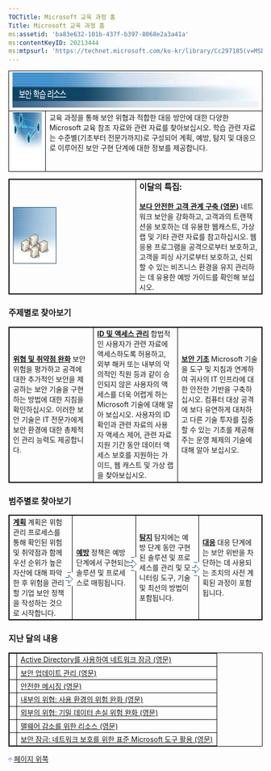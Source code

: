 ```yaml
---
TOCTitle: Microsoft 교육 과정 홈
Title: Microsoft 교육 과정 홈
ms:assetid: 'ba83e632-101b-437f-b397-8068e2a3a41a'
ms:contentKeyID: 20213444
ms:mtpsurl: 'https://technet.microsoft.com/ko-kr/library/Cc297185(v=MSDN.10)'
---
```


<contentinclude identifier="mt778949" locale="ko-kr"></contentinclude><hideeyebrow></hideeyebrow>
<table border="0" cellpadding="0" cellspacing="0" width="100%">
<tbody>
<tr>
<td style="border:1px solid black;" align="left" colspan="2" valign="top">
<img src="images/cc297185.hero-top(ko-kr).jpg" width="630" height="70" />
</td>
</tr>
<tr>
<td style="border:1px solid black;" align="left" valign="top">
<img src="images/cc297185.lp-hero-left(ko-kr).jpg" width="236" height="110" />
</td>
<td style="border:1px solid black;" align="left" style="background-image: url(cc297185.lp-hero-right.jpg); background-repeat: no-repeat; background-position: top left;" valign="top">
교육 과정을 통해 보안 위협과 적합한 대응 방안에 대한 다양한 Microsoft 교육 참조 자료와 관련 자료를 찾아보십시오. 학습 관련 자료는 수준별(기초부터 전문가까지)로 구성되어 계획, 예방, 탐지 및 대응으로 이루어진 보안 구현 단계에 대한 정보를 제공합니다.
</td>
</tr>
</tbody>
</table>
 

 
<table style="border:1px solid black;">
<colgroup>
<col width="50%" />
<col width="50%" />
</colgroup>
<tbody>
<tr class="odd">
<td style="border:1px solid black;"><img src="images/cc297185.learning_path_home(ko-kr).jpg" alt="Featured This Month" /></td>
<td style="border:1px solid black;"><h3 id="이달의-특집" style="margin-left: 0px; margin-top: 0px; important!">이달의 특집:</h3>
<strong><a href="https://www.microsoft.com/technet/security/learning/connectingcustomer/all/default.mspx">보다 안전한 고객 관계 구축 (영문)</a></strong>
네트워크 보안을 강화하고, 고객과의 트랜잭션을 보호하는 데 유용한 웹캐스트, 가상 랩 및 기타 관련 자료를 참고하십시오. 웹 응용 프로그램을 공격으로부터 보호하고, 고객을 피싱 사기로부터 보호하고, 신뢰할 수 있는 비즈니스 환경을 유지 관리하는 데 유용한 예방 가이드를 확인해 보십시오.</td>
</tr>
</tbody>
</table>
 

### 주제별로 찾아보기

 
<table style="border:1px solid black;">
<colgroup>
<col width="33%" />
<col width="33%" />
<col width="33%" />
</colgroup>
<tbody>
<tr class="odd">
<td style="border:1px solid black;"><a href="https://technet.microsoft.com/ko-kr/cc895218.aspx"><strong>위협 및 취약점 완화</strong></a>
보안 위험을 평가하고 공격에 대한 추가적인 보안을 제공하는 보안 기술을 구현하는 방법에 대한 지침을 확인하십시오. 이러한 보안 기술은 IT 전문가에게 보안 환경에 대한 총체적인 관리 능력도 제공합니다.</td>
<td style="border:1px solid black;"><a href="https://technet.microsoft.com/ko-kr/cc895263.aspx"><strong>ID 및 액세스 관리</strong></a>
합법적인 사용자가 관련 자료에 액세스하도록 허용하고, 외부 해커 또는 내부의 악의적인 직원 등과 같이 승인되지 않은 사용자의 액세스를 더욱 어렵게 하는 Microsoft 기술에 대해 알아 보십시오. 사용자의 ID 확인과 관련 자료의 사용자 액세스 제어, 관련 자료 지원 기간 동안 데이터 액세스 보호를 지원하는 가이드, 웹 캐스트 및 가상 랩을 찾아보십시오.</td>
<td style="border:1px solid black;"><a href="https://technet.microsoft.com/ko-kr/cc895262.aspx"><strong>보안 기초</strong></a>
Microsoft 기술을 도구 및 지침과 연계하여 귀사의 IT 인프라에 대한 안전한 기반을 구축하십시오. 컴퓨터 대상 공격에 보다 유연하게 대처하고 다른 기술 투자를 집중할 수 있는 기초를 제공해 주는 운영 체제의 기술에 대해 알아 보십시오.</td>
</tr>
</tbody>
</table>
 

### 범주별로 찾아보기

 
<table style="border:1px solid black;">
<colgroup>
<col width="25%" />
<col width="25%" />
<col width="25%" />
<col width="25%" />
</colgroup>
<tbody>
<tr class="odd">
<td style="border:1px solid black;"><a href="https://technet.microsoft.com/ko-kr/cc563931.aspx"><strong>계획</strong></a>
계획은 위험 관리 프로세스를 통해 확인된 위험 및 취약점과 함께 우선 순위가 높은 자산에 대해 파악한 후 위험을 관리할 기업 보안 정책을 작성하는 것으로 시작합니다.</td>
<td style="border:1px solid black;"><div style="margin: 50px 0px 0px -21px; position: absolute;">
<img src="images/cc297185.seclrnarrow(ko-kr).gif" />
</div>
<a href="https://technet.microsoft.com/ko-kr/cc563932.aspx"><strong>예방</strong></a>
정책은 예방 단계에서 구현되는 솔루션 및 프로세스로 매핑됩니다.</td>
<td style="border:1px solid black;"><div style="margin: 50px 0px 0px -21px; position: absolute;">
<img src="images/cc297185.seclrnarrow(ko-kr).gif" />
</div>
<a href="https://technet.microsoft.com/ko-kr/cc563933.aspx"><strong>탐지</strong></a>
탐지에는 예방 단계 동안 구현된 솔루션 및 프로세스를 관리 및 모니터링 도구, 기술 및 최선의 방법이 포함됩니다.</td>
<td style="border:1px solid black;"><div style="margin: 50px 0px 0px -21px; position: absolute;">
<img src="images/cc297185.seclrnarrow(ko-kr).gif" />
</div>
<a href="https://technet.microsoft.com/ko-kr/cc835723.aspx"><strong>대응</strong></a>
대응 단계에는 보안 위반을 차단하는 데 사용되는 조치의 사전 계획된 과정이 포함됩니다.</td>
</tr>
</tbody>
</table>
 

### 지난 달의 내용

 
<table style="border:1px solid black;">
<tbody>
<tr class="odd">
<td style="border:1px solid black;"></td>
<td style="border:1px solid black;"><a href="https://www.microsoft.com/technet/security/learning/activedirectory/all/default.mspx">Active Directory를 사용하여 네트워크 잠금 (영문)</a><br />
</td>
</tr>
<tr class="even">
<td style="border:1px solid black;"></td>
<td style="border:1px solid black;"><a href="https://www.microsoft.com/technet/security/learning/patchmanagement/all/default.mspx">보안 업데이트 관리 (영문)</a><br />
</td>
</tr>
<tr class="odd">
<td style="border:1px solid black;"></td>
<td style="border:1px solid black;"><a href="https://www.microsoft.com/technet/security/learning/secmess/all/default.mspx">안전한 메시징 (영문)</a><br />
</td>
</tr>
<tr class="even">
<td style="border:1px solid black;"></td>
<td style="border:1px solid black;"><a href="https://www.microsoft.com/technet/security/learning/internal/all/default.mspx">내부의 위협: 사용 환경의 위험 완화 (영문)</a><br />
</td>
</tr>
<tr class="odd">
<td style="border:1px solid black;"></td>
<td style="border:1px solid black;"><a href="https://www.microsoft.com/technet/security/learning/external/all/default.mspx">외부의 위협: 기밀 데이터 손실 위험 완화 (영문)</a><br />
</td>
</tr>
<tr class="even">
<td style="border:1px solid black;"></td>
<td style="border:1px solid black;"><a href="https://www.microsoft.com/technet/security/learning/malware/all/default.mspx">맬웨어 감소를 위한 리소스 (영문)</a><br />
</td>
</tr>
<tr class="odd">
<td style="border:1px solid black;"></td>
<td style="border:1px solid black;"><a href="https://www.microsoft.com/technet/security/learning/securitylockdown/all/default.mspx">보안 잠금: 네트워크 보호를 위한 표준 Microsoft 도구 활용 (영문)</a><br />
</td>
</tr>
</tbody>
</table>
 

[<img src="images/cc297185.arrow_px_up(ko-kr,TechNet.10).gif" alt="페이지 위쪽" width="7" height="9" />](#top) [페이지 위쪽](#top)
